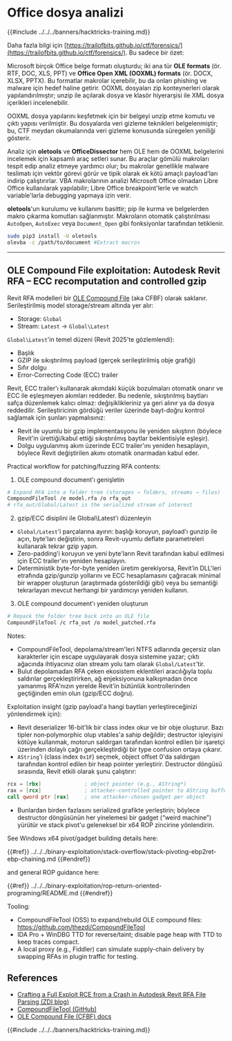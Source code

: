 # Office dosya analizi

{{#include ../../../banners/hacktricks-training.md}}


Daha fazla bilgi için [https://trailofbits.github.io/ctf/forensics/](https://trailofbits.github.io/ctf/forensics/). Bu sadece bir özet:

Microsoft birçok Office belge formatı oluşturdu; iki ana tür **OLE formats** (ör. RTF, DOC, XLS, PPT) ve **Office Open XML (OOXML) formats** (ör. DOCX, XLSX, PPTX). Bu formatlar makrolar içerebilir, bu da onları phishing ve malware için hedef haline getirir. OOXML dosyaları zip konteynerleri olarak yapılandırılmıştır; unzip ile açılarak dosya ve klasör hiyerarşisi ile XML dosya içerikleri incelenebilir.

OOXML dosya yapılarını keşfetmek için bir belgeyi unzip etme komutu ve çıktı yapısı verilmiştir. Bu dosyalarda veri gizleme teknikleri belgelenmiştir; bu, CTF meydan okumalarında veri gizleme konusunda süregelen yeniliği gösterir.

Analiz için **oletools** ve **OfficeDissector** hem OLE hem de OOXML belgelerini incelemek için kapsamlı araç setleri sunar. Bu araçlar gömülü makroları tespit edip analiz etmeye yardımcı olur; bu makrolar genellikle malware teslimatı için vektör görevi görür ve tipik olarak ek kötü amaçlı payload'ları indirip çalıştırırlar. VBA makrolarının analizi Microsoft Office olmadan Libre Office kullanılarak yapılabilir; Libre Office breakpoint'lerle ve watch variable'larla debugging yapmaya izin verir.

**oletools**'un kurulumu ve kullanımı basittir; pip ile kurma ve belgelerden makro çıkarma komutları sağlanmıştır. Makroların otomatik çalıştırılması `AutoOpen`, `AutoExec` veya `Document_Open` gibi fonksiyonlar tarafından tetiklenir.
```bash
sudo pip3 install -U oletools
olevba -c /path/to/document #Extract macros
```
---

## OLE Compound File exploitation: Autodesk Revit RFA – ECC recomputation and controlled gzip

Revit RFA modelleri bir [OLE Compound File](https://learn.microsoft.com/en-us/windows/win32/stg/istorage-compound-file-implementation) (aka CFBF) olarak saklanır. Serileştirilmiş model storage/stream altında yer alır:

- Storage: `Global`
- Stream: `Latest` → `Global\Latest`

`Global\Latest`'in temel düzeni (Revit 2025'te gözlemlendi):

- Başlık
- GZIP ile sıkıştırılmış payload (gerçek serileştirilmiş obje grafiği)
- Sıfır dolgu
- Error-Correcting Code (ECC) trailer

Revit, ECC trailer'ı kullanarak akımdaki küçük bozulmaları otomatik onarır ve ECC ile eşleşmeyen akımları reddeder. Bu nedenle, sıkıştırılmış baytları safça düzenlemek kalıcı olmaz: değişiklikleriniz ya geri alınır ya da dosya reddedilir. Serileştiricinin gördüğü veriler üzerinde bayt-doğru kontrol sağlamak için şunları yapmalısınız:

- Revit ile uyumlu bir gzip implementasyonu ile yeniden sıkıştırın (böylece Revit'in ürettiği/kabul ettiği sıkıştırılmış baytlar beklentisiyle eşleşir).
- Dolgu uygulanmış akım üzerinde ECC trailer'ını yeniden hesaplayın, böylece Revit değiştirilen akımı otomatik onarmadan kabul eder.

Practical workflow for patching/fuzzing RFA contents:

1) OLE compound document'ı genişletin
```bash
# Expand RFA into a folder tree (storages → folders, streams → files)
CompoundFileTool /e model.rfa /o rfa_out
# rfa_out/Global/Latest is the serialized stream of interest
```
2) gzip/ECC disiplini ile Global\Latest'i düzenleyin

- `Global/Latest`'i parçalarına ayırın: başlığı koruyun, payload'ı gunzip ile açın, byte'ları değiştirin, sonra Revit-uyumlu deflate parametreleri kullanarak tekrar gzip yapın.
- Zero-padding'i koruyun ve yeni byte'ların Revit tarafından kabul edilmesi için ECC trailer'ını yeniden hesaplayın.
- Deterministik byte-for-byte yeniden üretim gerekiyorsa, Revit’in DLL'leri etrafında gzip/gunzip yollarını ve ECC hesaplamasını çağıracak minimal bir wrapper oluşturun (araştırmada gösterildiği gibi) veya bu semantiği tekrarlayan mevcut herhangi bir yardımcıyı yeniden kullanın.

3) OLE compound document'ı yeniden oluşturun
```bash
# Repack the folder tree back into an OLE file
CompoundFileTool /c rfa_out /o model_patched.rfa
```
Notes:

- CompoundFileTool, depolama/stream'leri NTFS adlarında geçersiz olan karakterler için escape uygulayarak dosya sistemine yazar; çıktı ağacında ihtiyacınız olan stream yolu tam olarak `Global/Latest`'tir.
- Bulut depolamadan RFA çeken ekosistem eklentileri aracılığıyla toplu saldırılar gerçekleştirirken, ağ enjeksiyonuna kalkışmadan önce yamanmış RFA'nızın yerelde Revit’in bütünlük kontrollerinden geçtiğinden emin olun (gzip/ECC doğru).

Exploitation insight (gzip payload'a hangi baytları yerleştireceğinizi yönlendirmek için):

- Revit deserializer 16-bit'lik bir class index okur ve bir obje oluşturur. Bazı tipler non‑polymorphic olup vtables'a sahip değildir; destructor işleyişini kötüye kullanmak, motorun saldırgan tarafından kontrol edilen bir işaretçi üzerinden dolaylı çağrı gerçekleştirdiği bir type confusion ortaya çıkarır.
- `AString`'i (class index `0x1F`) seçmek, object offset 0'da saldırgan tarafından kontrol edilen bir heap pointer yerleştirir. Destructor döngüsü sırasında, Revit etkili olarak şunu çalıştırır:
```asm
rcx = [rbx]              ; object pointer (e.g., AString*)
rax = [rcx]              ; attacker-controlled pointer to AString buffer
call qword ptr [rax]     ; one attacker-chosen gadget per object
```
- Bunlardan birden fazlasını serialized grafikte yerleştirin; böylece destructor döngüsünün her yinelemesi bir gadget (“weird machine”) yürütür ve stack pivot'u geleneksel bir x64 ROP zincirine yönlendirin.

See Windows x64 pivot/gadget building details here:

{{#ref}}
../../../binary-exploitation/stack-overflow/stack-pivoting-ebp2ret-ebp-chaining.md
{{#endref}}

and general ROP guidance here:

{{#ref}}
../../../binary-exploitation/rop-return-oriented-programing/README.md
{{#endref}}

Tooling:

- CompoundFileTool (OSS) to expand/rebuild OLE compound files: https://github.com/thezdi/CompoundFileTool
- IDA Pro + WinDBG TTD for reverse/taint; disable page heap with TTD to keep traces compact.
- A local proxy (e.g., Fiddler) can simulate supply-chain delivery by swapping RFAs in plugin traffic for testing.

## References

- [Crafting a Full Exploit RCE from a Crash in Autodesk Revit RFA File Parsing (ZDI blog)](https://www.thezdi.com/blog/2025/10/6/crafting-a-full-exploit-rce-from-a-crash-in-autodesk-revit-rfa-file-parsing)
- [CompoundFileTool (GitHub)](https://github.com/thezdi/CompoundFileTool)
- [OLE Compound File (CFBF) docs](https://learn.microsoft.com/en-us/windows/win32/stg/istorage-compound-file-implementation)

{{#include ../../../banners/hacktricks-training.md}}
